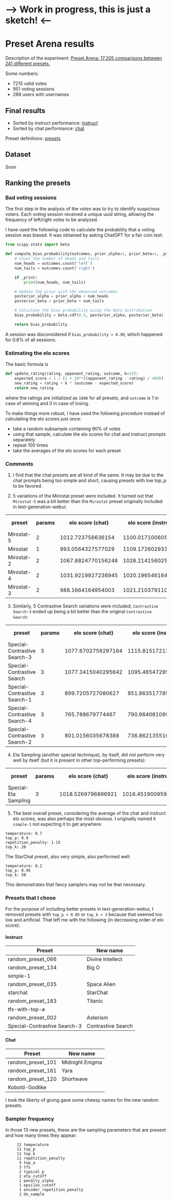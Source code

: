# --> Work in progress, this is just a sketch! <--

# Preset Arena results

Description of the experiment: [Preset Arena: 17,205 comparisons between 241 different presets.](https://www.reddit.com/r/LocalLLaMA/comments/14adfw2/preset_arena_17205_comparisons_between_241/)

Some numbers:

* 7215 valid votes
* 951 voting sessions
* 288 users with usernames

## Final results

* Sorted by instruct performance: [instruct](https://oobabooga.github.io/arena/instruct.html)
* Sorted by chat performance: [chat](https://oobabooga.github.io/arena/chat.html)

Preset definitions: [presets](https://oobabooga.github.io/arena/presets.html)

## Dataset

Soon

## Ranking the presets

### Bad voting sessions

The first step in the analysis of the votes was to try to identify suspicious voters. Each voting session received a unique uuid string, allowing the frequency of left/right votes to be analyzed.

I have used the following code to calculate the probability that a voting session was biased. It was obtained by asking ChatGPT for a fair coin test:

```python
from scipy.stats import beta

def compute_bias_probability(outcomes, prior_alpha=1, prior_beta=1, _print=False):
    # Count the number of heads and tails
    num_heads = outcomes.count('left')
    num_tails = outcomes.count('right')

    if _print:
        print(num_heads, num_tails)

    # Update the prior with the observed outcomes
    posterior_alpha = prior_alpha + num_heads
    posterior_beta = prior_beta + num_tails

    # Calculate the bias probability using the Beta distribution
    bias_probability = beta.cdf(0.5, posterior_alpha, posterior_beta)

    return bias_probability
```

A session was disconsidered if `bias_probability > 0.99`, which happened for 0.6% of all sessions.

### Estimating the elo scores

The basic formula is

```python
def update_rating(rating, opponent_rating, outcome, k=32):
    expected_score = 1 / (1 + 10**((opponent_rating - rating) / 400))
    new_rating = rating + k * (outcome - expected_score)
    return new_rating
```

where the ratings are initialized as `1000` for all presets, and `outcome` is 1 in case of winning and 0 in case of losing.

To make things more robust, I have used the following procedure instead of calculating the elo scores just once:

* take a random subsample containing 90% of votes
* using that sample, calculate the elo scores for chat and instruct prompts separately
* repeat 100 times
* take the averages of the elo scores for each preset

### Comments

1) I find that the chat presets are all kind of the same. It may be due to the chat prompts being too simple and short, causing presets with low top_p to be favored.

2) 5 variations of the Mirostat preset were included. It turned out that `Mirostat-5` was a bit better than the `Mirostat` preset originally included in text-generation-webui:

<table><tr><th>preset</th><th>params</th><th>elo score (chat)</th><th>elo score (instruct)</th><th>elo score (all)</th><th>matches (chat)</th><th>matches (instruct)</th></tr><tr><td>Mirostat-5</td><td>2</td><td>1012.723756636154</td><td>1100.0171006055577</td><td>1056.3704286208558</td><td>36</td><td>23</td></tr><tr><td>Mirostat</td><td>1</td><td>993.0564327577029</td><td>1109.172602933306</td><td>1051.1145178455045</td><td>27</td><td>22</td></tr><tr><td>Mirostat-2</td><td>2</td><td>1067.8824770156248</td><td>1028.214156025321</td><td>1048.0483165204728</td><td>29</td><td>25</td></tr><tr><td>Mirostat-4</td><td>2</td><td>1031.9219927236945</td><td>1020.1965461643792</td><td>1026.059269444037</td><td>37</td><td>35</td></tr><tr><td>Mirostat-3</td><td>2</td><td>988.1664164954003</td><td>1021.2103791101517</td><td>1004.6883978027761</td><td>29</td><td>29</td></tr></table>

3) Similarly, 5 Contrastive Search variations were included, `Contrastive Search-3` ended up being a bit better than the original `Contrastive Search`:

<table><tr><th>preset</th><th>params</th><th>elo score (chat)</th><th>elo score (instruct)</th><th>elo score (all)</th><th>matches (chat)</th><th>matches (instruct)</th></tr><tr><td>Special-Contrastive Search-3</td><td>3</td><td>1077.6702759297164</td><td>1115.8151721393688</td><td>1096.7427240345426</td><td>27</td><td>18</td></tr><tr><td>Special-Contrastive Search</td><td>3</td><td>1077.3415040295642</td><td>1095.4654729538931</td><td>1086.4034884917287</td><td>35</td><td>31</td></tr><tr><td>Special-Contrastive Search-1</td><td>3</td><td>899.7205727080627</td><td>851.8635177853589</td><td>875.7920452467108</td><td>16</td><td>10</td></tr><tr><td>Special-Contrastive Search-4</td><td>3</td><td>765.788679774467</td><td>790.9640810990088</td><td>778.3763804367379</td><td>33</td><td>19</td></tr><tr><td>Special-Contrastive Search-2</td><td>3</td><td>801.0156035678388</td><td>736.8621355164904</td><td>768.9388695421646</td><td>27</td><td>25</td></tr></table>

4) Eta Sampling (another special technique), by itself, did not perform very well by itself (but it is present in other top-performing presets):

<table><tr><th>preset</th><th>params</th><th>elo score (chat)</th><th>elo score (instruct)</th><th>elo score (all)</th><th>matches (chat)</th><th>matches (instruct)</th></tr><tr><td>Special-Eta Sampling</td><td>3</td><td>1018.5269796896921</td><td>1016.4519009597249</td><td>1017.4894403247085</td><td>29</td><td>25</td></tr></table>

5) The best overall preset, considering the average of the chat and instruct elo scores, was also perhaps the most obvious. I originally named it `simple-1` not expecting it to get anywhere:

```
temperature: 0.7
top_p: 0.9
repetition_penalty: 1.15
top_k: 20
```

The StarChat preset, also very simple, also performed well:

```
temperature: 0.2
top_p: 0.95
top_k: 50
```

This demonstrates that fancy samplers may not be that necessary.

### Presets that I chose

For the purpose of including better presets in text-generation-webui, I removed presets with `top_p < 0.05` or `top_k < 3` because that seemed too low and artificial. That left me with the following (in decreasing order of elo score):

#### Instruct

| Preset | New name |
|------|---------|
| random_preset_066 | Divine Intellect |
| random_preset_134 | Big O |
| simple-1 | |
| random_preset_035 | Space Alien |
| starchat | StarChat |
| random_preset_183 | Titanic |
| tfs-with-top-a | | 
| random_preset_002 | Asterism |
| Special-Contrastive Search-3 | Contrastive Search |

#### Chat

| Preset | New name |
|------|---------|
| random_preset_101 | Midnight Enigma |
| random_preset_161 | Yara |
| random_preset_120 | Shortwave |
| Kobold-Godlike | |

I took the liberty of giving gave some cheesy names for the new random presets.

### Sampler frequency

In those 13 new presets, these are the sampling parameters that are present and how many times they appear:

```
     12 temperature
     11 top_p
     11 top_k
     11 repetition_penalty
      5 top_a
      3 tfs
      2 typical_p
      2 eta_cutoff
      1 penalty_alpha
      1 epsilon_cutoff
      1 encoder_repetition_penalty
      1 do_sample
```
